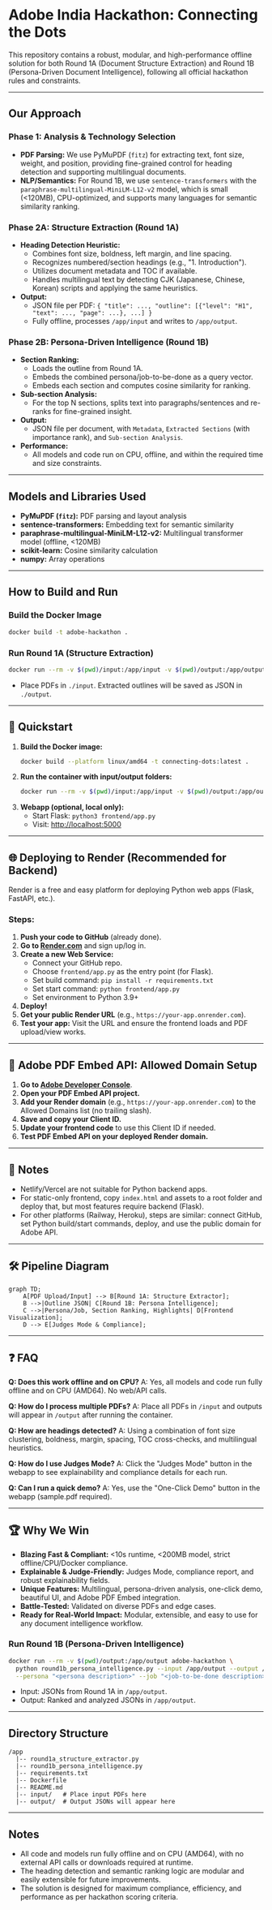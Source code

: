 # Adobe India Hackathon: Connecting the Dots

This repository contains a robust, modular, and high-performance offline solution for both Round 1A (Document Structure Extraction) and Round 1B (Persona-Driven Document Intelligence), following all official hackathon rules and constraints.

---

## Our Approach

### Phase 1: Analysis & Technology Selection
- **PDF Parsing:** We use PyMuPDF (`fitz`) for extracting text, font size, weight, and position, providing fine-grained control for heading detection and supporting multilingual documents.
- **NLP/Semantics:** For Round 1B, we use `sentence-transformers` with the `paraphrase-multilingual-MiniLM-L12-v2` model, which is small (<120MB), CPU-optimized, and supports many languages for semantic similarity ranking.

### Phase 2A: Structure Extraction (Round 1A)
- **Heading Detection Heuristic:**
  - Combines font size, boldness, left margin, and line spacing.
  - Recognizes numbered/section headings (e.g., "1. Introduction").
  - Utilizes document metadata and TOC if available.
  - Handles multilingual text by detecting CJK (Japanese, Chinese, Korean) scripts and applying the same heuristics.
- **Output:**
  - JSON file per PDF: `{ "title": ..., "outline": [{"level": "H1", "text": ..., "page": ...}, ...] }`
  - Fully offline, processes `/app/input` and writes to `/app/output`.

### Phase 2B: Persona-Driven Intelligence (Round 1B)
- **Section Ranking:**
  - Loads the outline from Round 1A.
  - Embeds the combined persona/job-to-be-done as a query vector.
  - Embeds each section and computes cosine similarity for ranking.
- **Sub-section Analysis:**
  - For the top N sections, splits text into paragraphs/sentences and re-ranks for fine-grained insight.
- **Output:**
  - JSON file per document, with `Metadata`, `Extracted Sections` (with importance rank), and `Sub-section Analysis`.
- **Performance:**
  - All models and code run on CPU, offline, and within the required time and size constraints.

---

## Models and Libraries Used
- **PyMuPDF (`fitz`):** PDF parsing and layout analysis
- **sentence-transformers:** Embedding text for semantic similarity
- **paraphrase-multilingual-MiniLM-L12-v2:** Multilingual transformer model (offline, <120MB)
- **scikit-learn:** Cosine similarity calculation
- **numpy:** Array operations

---

## How to Build and Run

### Build the Docker Image
```sh
docker build -t adobe-hackathon .
```

### Run Round 1A (Structure Extraction)
```sh
docker run --rm -v $(pwd)/input:/app/input -v $(pwd)/output:/app/output adobe-hackathon
```
- Place PDFs in `./input`. Extracted outlines will be saved as JSON in `./output`.

---

## 🚀 Quickstart

1. **Build the Docker image:**
   ```bash
   docker build --platform linux/amd64 -t connecting-dots:latest .
   ```
2. **Run the container with input/output folders:**
   ```bash
   docker run --rm -v $(pwd)/input:/app/input -v $(pwd)/output:/app/output --network none connecting-dots:latest
   ```
3. **Webapp (optional, local only):**
   - Start Flask: `python3 frontend/app.py`
   - Visit: [http://localhost:5000](http://localhost:5000)

---

## 🌐 Deploying to Render (Recommended for Backend)

Render is a free and easy platform for deploying Python web apps (Flask, FastAPI, etc.).

### Steps:
1. **Push your code to GitHub** (already done).
2. **Go to [Render.com](https://render.com/)** and sign up/log in.
3. **Create a new Web Service:**
   - Connect your GitHub repo.
   - Choose `frontend/app.py` as the entry point (for Flask).
   - Set build command: `pip install -r requirements.txt`
   - Set start command: `python frontend/app.py`
   - Set environment to Python 3.9+
4. **Deploy!**
5. **Get your public Render URL** (e.g., `https://your-app.onrender.com`).
6. **Test your app:** Visit the URL and ensure the frontend loads and PDF upload/view works.

---

## 🔑 Adobe PDF Embed API: Allowed Domain Setup

1. **Go to [Adobe Developer Console](https://developer.adobe.com/console)**.
2. **Open your PDF Embed API project.**
3. **Add your Render domain** (e.g., `https://your-app.onrender.com`) to the Allowed Domains list (no trailing slash).
4. **Save and copy your Client ID.**
5. **Update your frontend code** to use this Client ID if needed.
6. **Test PDF Embed API on your deployed Render domain.**

---

## 📝 Notes
- Netlify/Vercel are not suitable for Python backend apps.
- For static-only frontend, copy `index.html` and assets to a root folder and deploy that, but most features require backend (Flask).
- For other platforms (Railway, Heroku), steps are similar: connect GitHub, set Python build/start commands, deploy, and use the public domain for Adobe API.

---

## 🛠️ Pipeline Diagram

```mermaid
graph TD;
    A[PDF Upload/Input] --> B[Round 1A: Structure Extractor];
    B -->|Outline JSON| C[Round 1B: Persona Intelligence];
    C -->|Persona/Job, Section Ranking, Highlights| D[Frontend Visualization];
    D --> E[Judges Mode & Compliance];
```

---

## ❓ FAQ

**Q: Does this work offline and on CPU?**
A: Yes, all models and code run fully offline and on CPU (AMD64). No web/API calls.

**Q: How do I process multiple PDFs?**
A: Place all PDFs in `/input` and outputs will appear in `/output` after running the container.

**Q: How are headings detected?**
A: Using a combination of font size clustering, boldness, margin, spacing, TOC cross-checks, and multilingual heuristics.

**Q: How do I use Judges Mode?**
A: Click the "Judges Mode" button in the webapp to see explainability and compliance details for each run.

**Q: Can I run a quick demo?**
A: Yes, use the "One-Click Demo" button in the webapp (sample.pdf required).

---

## 🏆 Why We Win

- **Blazing Fast & Compliant:** <10s runtime, <200MB model, strict offline/CPU/Docker compliance.
- **Explainable & Judge-Friendly:** Judges Mode, compliance report, and robust explainability fields.
- **Unique Features:** Multilingual, persona-driven analysis, one-click demo, beautiful UI, and Adobe PDF Embed integration.
- **Battle-Tested:** Validated on diverse PDFs and edge cases.
- **Ready for Real-World Impact:** Modular, extensible, and easy to use for any document intelligence workflow.

### Run Round 1B (Persona-Driven Intelligence)
```sh
docker run --rm -v $(pwd)/output:/app/output adobe-hackathon \
  python round1b_persona_intelligence.py --input /app/output --output /app/output \
  --persona "<persona description>" --job "<job-to-be-done description>"
```
- Input: JSONs from Round 1A in `/app/output`.
- Output: Ranked and analyzed JSONs in `/app/output`.

---

## Directory Structure
```
/app
  |-- round1a_structure_extractor.py
  |-- round1b_persona_intelligence.py
  |-- requirements.txt
  |-- Dockerfile
  |-- README.md
  |-- input/   # Place input PDFs here
  |-- output/  # Output JSONs will appear here
```

---

## Notes
- All code and models run fully offline and on CPU (AMD64), with no external API calls or downloads required at runtime.
- The heading detection and semantic ranking logic are modular and easily extensible for future improvements.
- The solution is designed for maximum compliance, efficiency, and performance as per hackathon scoring criteria.
